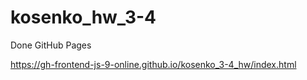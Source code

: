 # kosenko_hw_3-4

Done GitHub Pages

https://gh-frontend-js-9-online.github.io/kosenko_3-4_hw/index.html
